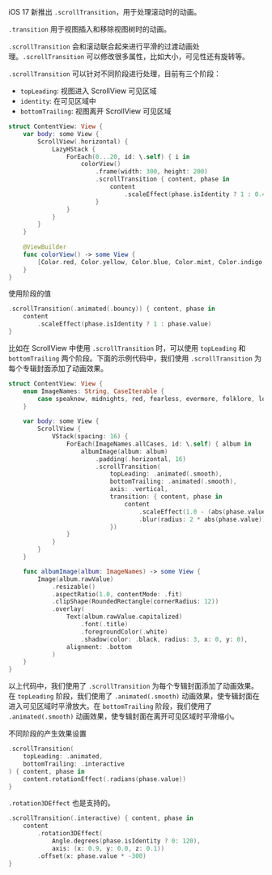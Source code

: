

iOS 17 新推出 `.scrollTransition`，用于处理滚动时的动画。

`.transition` 用于视图插入和移除视图树时的动画。

`.scrollTransition` 会和滚动联合起来进行平滑的过渡动画处理。`.scrollTransition` 可以修改很多属性，比如大小，可见性还有旋转等。

`.scrollTransition` 可以针对不同阶段进行处理，目前有三个阶段：

- `topLeading`: 视图进入 ScrollView 可见区域
- `identity`: 在可见区域中
- `bottomTrailing`: 视图离开 ScrollView 可见区域

```swift
struct ContentView: View {
    var body: some View {
        ScrollView(.horizontal) {
            LazyHStack {
                ForEach(0...20, id: \.self) { i in
                    colorView()
                        .frame(width: 300, height: 200)
                        .scrollTransition { content, phase in 
                            content
                                .scaleEffect(phase.isIdentity ? 1 : 0.4)
                        }
                }
            }
        }
    }
    
    @ViewBuilder
    func colorView() -> some View {
        [Color.red, Color.yellow, Color.blue, Color.mint, Color.indigo, Color.green].randomElement()
    }
}
```

使用阶段的值

```swift
.scrollTransition(.animated(.bouncy)) { content, phase in
    content
        .scaleEffect(phase.isIdentity ? 1 : phase.value)
}
```

比如在 ScrollView 中使用 `.scrollTransition` 时，可以使用 `topLeading` 和 `bottomTrailing` 两个阶段。下面的示例代码中，我们使用 `.scrollTransition` 为每个专辑封面添加了动画效果。

```swift
struct ContentView: View {
    enum ImageNames: String, CaseIterable {
        case speaknow, midnights, red, fearless, evermore, folklore, lover
    }
    
    var body: some View {
        ScrollView {
            VStack(spacing: 16) {
                ForEach(ImageNames.allCases, id: \.self) { album in
                    albumImage(album: album)
                        .padding(.horizontal, 16)
                        .scrollTransition(
                            topLeading: .animated(.smooth),
                            bottomTrailing: .animated(.smooth),
                            axis: .vertical,
                            transition: { content, phase in
                                content
                                    .scaleEffect(1.0 - (abs(phase.value) * 0.05))
                                    .blur(radius: 2 * abs(phase.value))
                            })
                }
            }
        }
    }

    func albumImage(album: ImageNames) -> some View {
        Image(album.rawValue)
            .resizable()
            .aspectRatio(1.0, contentMode: .fit)
            .clipShape(RoundedRectangle(cornerRadius: 12))
            .overlay(
                Text(album.rawValue.capitalized)
                    .font(.title)
                    .foregroundColor(.white)
                    .shadow(color: .black, radius: 3, x: 0, y: 0),
                alignment: .bottom
            )
    }
}
```

以上代码中，我们使用了 `.scrollTransition` 为每个专辑封面添加了动画效果。在 `topLeading` 阶段，我们使用了 `.animated(.smooth)` 动画效果，使专辑封面在进入可见区域时平滑放大。在 `bottomTrailing` 阶段，我们使用了 `.animated(.smooth)` 动画效果，使专辑封面在离开可见区域时平滑缩小。

不同阶段的产生效果设置

```swift
.scrollTransition(
    topLeading: .animated,
    bottomTrailing: .interactive
) { content, phase in
    content.rotationEffect(.radians(phase.value))
}
```

`.rotation3DEffect` 也是支持的。

```swift
.scrollTransition(.interactive) { content, phase in
    content
        .rotation3DEffect(
            Angle.degrees(phase.isIdentity ? 0: 120),
            axis: (x: 0.9, y: 0.0, z: 0.1))
        .offset(x: phase.value * -300)
}
```


